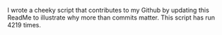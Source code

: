 I wrote a cheeky script that contributes to my Github by updating this ReadMe to illustrate why more than commits matter. This script has run 4219 times.